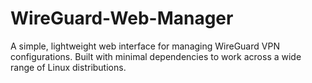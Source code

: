 # WireGuard-Web-Manager
A simple, lightweight web interface for managing WireGuard VPN configurations. Built with minimal dependencies to work across a wide range of Linux distributions.

